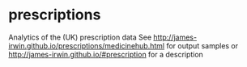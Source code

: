 # prescriptions
Analytics of the (UK) prescription data
See http://james-irwin.github.io/prescriptions/medicinehub.html for output samples
or http://james-irwin.github.io/#prescription
for a description

